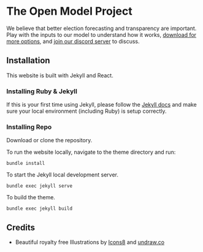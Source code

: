 # The Open Model Project


We believe that better election forecasting and transparency are important. Play with the inputs to our model to understand how it works,
[download for more options](https://docs.google.com/spreadsheets/d/1BM-HSoegMc6gxu56LCNnpIlm_b6jlDEtztiQ4EF5jy4/copy), and [join our discord server](https://discord.gg/HrnsJZ5baM) to discuss.


## Installation
This website is built with Jekyll and React.

### Installing Ruby & Jekyll
 
If this is your first time using Jekyll, please follow the [Jekyll docs](https://jekyllrb.com/docs/installation/) and make sure your local environment (including Ruby) is setup correctly.

### Installing Repo

Download or clone the repository.

To run the website locally, navigate to the theme directory and run:

```
bundle install
``` 

To start the Jekyll local development server.

```
bundle exec jekyll serve
``` 

To build the theme.
 
```
bundle exec jekyll build
```

## Credits

- Beautiful royalty free Illustrations by [Icons8](https://icons8.com/illustrations/style--pixeltrue) and [undraw.co](https://undraw.co)